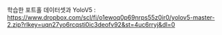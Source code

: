 학습한 포트홀 데이터셋과 YoloV5 : https://www.dropbox.com/scl/fi/o1ewoq0p69nrps55z0ir0/yolov5-master-2.zip?rlkey=uqn27yo6rcqsti0ic3deofv92&st=4uc6rryj&dl=0
